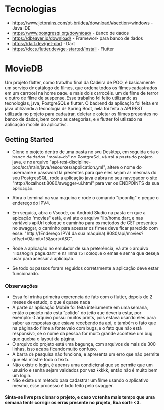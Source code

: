 # Tecnologias 
 * https://www.jetbrains.com/pt-br/idea/download/#section=windows - Java IDE
 * https://www.postgresql.org/download/ - Banco de dados
 * https://dbeaver.io/download/ - Framework para banco de dados
 * https://dart.dev/get-dart - Dart
 * https://docs.flutter.dev/get-started/install - Flutter
 

# MovieDB

Um projeto flutter, como trabalho final da Cadeira de POO, é basicamente um serviço de catálogo de filmes, que ordena todos os filmes cadastrados em um carrocel na home page, e mais dois carrocéis, um de filme de terror e outro de filme de suspense. Esse trabalho foi feito utilizando as tecnologias, java, PostgreSQL e flutter. O backend da aplicação foi feita em java utilizando a tecnologia de Spring Boot, nela foi feita a API REST utilizada no projeto para cadastrar, deletar e coletar os filmes presentes no banco de dados, bem como as categorias, e o flutter foi utlizado na aplicação mobile do aplicativo.

## Getting Started

* Clone o projeto dentro de uma pasta no seu Desktop, em seguida cria o banco de dados "movie-db" no PostgreSql, vá até a pasta do projeto java, e no arquivo "api-rest-discipline-poo/scr/main/java/resources/application.yml",  altere o nome do username e password lá presentes para que eles sejam as mesmas do seu PostgresSQL, rode a aplicação java e abra no seu navegador o site "http://localhost:8080/swagger-ui.html" para ver os ENDPOINTS da sua aplicação. 

* Abra o terminal na sua maquina e rode o comando "ipconfig" e pegue o endereço do IPV4.

* Em seguida, abra o Vscode, ou Android Studio na pasta em que a apicação "movies" está, e vá ate o arquivo "lib/home.dart, e nas variáveis apiUrl coloque o caminho para os metodos de GET presentes no swagger, o caminho para acessar os filmes deve ficar parecido com esse: "http://(Endereço IPV4 da sua máquina):8080/api/movies?offset=0&limit=15&sort=ASC".

* Rode a aplicação no emulador de sua preferência, vá ate o arquivo "libs/login_page.dart" e na linha 151 coloque o email e senha que deseja usar para acessar a aplicação.

* Se todo os passos foram seguidos corretamente a aplicação deve estar funcionando.

### Observações
 * Essa foi minha primeira experencia de fato com o flutter, depois de 2 meses de estudo, o que é quase nada
 * A parte da aplicação Mobile foi feita inteiramente em uma semana, então o projeto não está "polido" do jeito que deveria estar, por exemplo: O arquivo possui muitos prints, pois estava usando eles para saber as respostas que estava recebendo da api, e também o fato que na página do filme a fonte veio com bugs, e o fato que não está responsivo, se o nome da pessoa for muito grande acontece um bug que quebra o layout da página.
 * O arquivo do projeto está uma bagunça, com arquivos de mais de 300 linhas, isso acaba ficando muito confuso.
 * A barra de pesquisa não funciona, e apresenta um erro que não permite que ela mostre todo o texto.
 * Não existe o login, é apenas uma condicional que so permite que um usuário e senha sejam validados por vez kkkkk, então não é muito bem um login.
 * Não existe um método para cadastrar um filme usando o aplicativo mesmo, esse processo é todo feito pelo swagger.

 #### Sinta-se livre pra clonar o projeto, e caso vc tenha mais tempo que uma semana tente corrigir os erros presente no projeto, Boa sorte <3.
